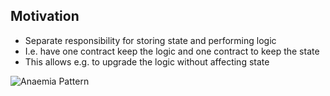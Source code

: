 ## Motivation
*   Separate responsibility for storing state and performing logic
*   I.e. have one contract keep the logic and one contract to keep the state
*   This allows e.g. to upgrade the logic without affecting state

![Anaemia Pattern](https://github.com/BlockchainRepos/ethereum-smart-contracts/blob/master/resources/AnaemiaPattern.png)
